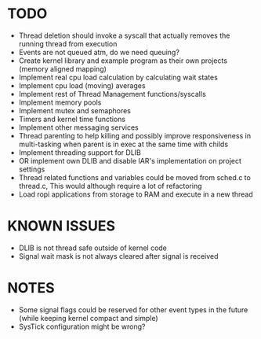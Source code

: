 TODO
====

- Thread deletion should invoke a syscall that actually removes the running
  thread from execution
- Events are not queued atm, do we need queuing?
- Create kernel library and example program as their own projects
  (memory aligned mapping)
- Implement real cpu load calculation by calculating wait states
- Implement cpu load (moving) averages
- Implement rest of Thread Management functions/syscalls
- Implement memory pools
- Implement mutex and semaphores
- Timers and kernel time functions
- Implement other messaging services
- Thread parenting to help killing and possibly improve responsiveness in
  multi-tasking when parent is in exec at the same time with childs
- Implement threading support for DLIB
- OR implement own DLIB and disable IAR's implementation on project settings
- Thread related functions and variables could be moved
  from sched.c to thread.c, This would although require a lot of refactoring
- Load ropi applications from storage to RAM and execute in a new thread


KNOWN ISSUES
============

- DLIB is not thread safe outside of kernel code
- Signal wait mask is not always cleared after signal is received


NOTES
=====

- Some signal flags could be reserved for other event types in the future
  (while keeping kernel compact and simple)
- SysTick configuration might be wrong?